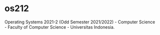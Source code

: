 # os212
Operating Systems 2021-2 (Odd Semester 2021/2022) - Computer Science - Faculty of Computer Science - Universitas Indonesia.
